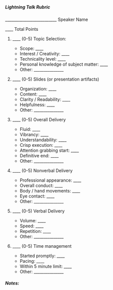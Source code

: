 ##### Lightning Talk Rubric

\_\_\_\_\_\_\_\_\_\_\_\_\_\_\_\_\_\_\_\_\_\_\_\_\_\_ Speaker Name 

\_\_\_\_ Total Points

1. \_\_\_\_ (0-5) Topic Selection:

    - Scope: \_\_\_\_
    - Interest / Creativity: \_\_\_\_
    - Technicality level: \_\_\_\_
    - Personal knowledge of subject matter: \_\_\_\_
    - Other: \_\_\_\_\_\_\_\_\_\_\_\_\_\_\_

1. \_\_\_\_ (0-5) Slides (or presentation artifacts)

    - Organization: \_\_\_\_
    - Content: \_\_\_\_
    - Clarity / Readability: \_\_\_\_
    - Helpfulness: \_\_\_\_
    - Other: \_\_\_\_\_\_\_\_\_\_\_\_\_\_\_

1. \_\_\_\_ (0-5) Overall Delivery

    - Fluid: \_\_\_\_
    - Vibrancy: \_\_\_\_
    - Understandability: \_\_\_\_
    - Crisp execution: \_\_\_\_
    - Attention grabbing start: \_\_\_\_
    - Definitive end: \_\_\_\_
    - Other: \_\_\_\_\_\_\_\_\_\_\_\_\_\_\_

1. \_\_\_\_ (0-5) Nonverbal Delivery

    - Professional appearance: \_\_\_\_ 
    - Overall conduct: \_\_\_\_
    - Body / hand movements: \_\_\_\_
    - Eye contact: \_\_\_\_
    - Other: \_\_\_\_\_\_\_\_\_\_\_\_\_\_\_

1. \_\_\_\_ (0-5) Verbal Delivery

    - Volume: \_\_\_\_
    - Speed: \_\_\_\_
    - Repetition: \_\_\_\_
    - Other: \_\_\_\_\_\_\_\_\_\_\_\_\_\_\_

1. \_\_\_\_ (0-5) Time management 

    - Started promptly: \_\_\_\_
    - Pacing: \_\_\_\_
    - Within 5 minute limit: \_\_\_\_
    - Other: \_\_\_\_\_\_\_\_\_\_\_\_\_\_\_

##### Notes:   